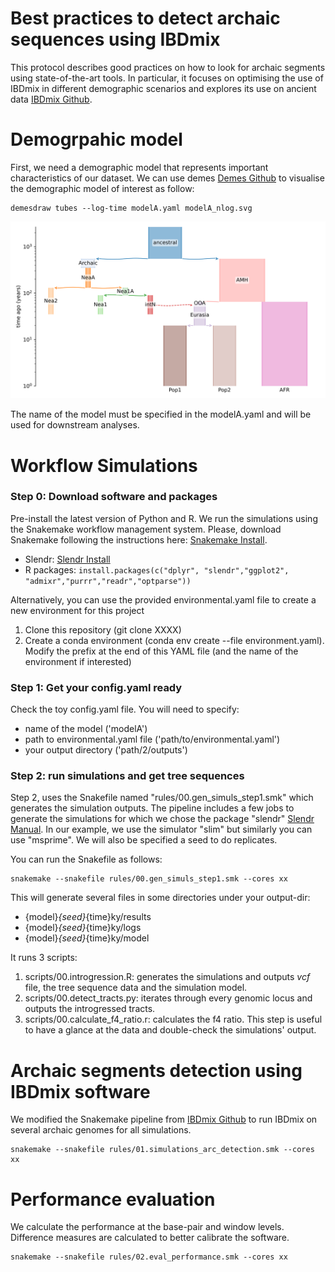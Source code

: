 # Best practices to detect archaic sequences using IBDmix
This protocol describes good practices on how to look for archaic segments using state-of-the-art tools. In particular, it focuses on optimising the use of IBDmix in different demographic scenarios and explores its use on ancient data [IBDmix Github](https://github.com/PrincetonUniversity/IBDmix). 


# Demogrpahic model

First, we need a demographic model that represents important characteristics of our dataset. We can use demes [Demes Github](https://popsim-consortium.github.io/demes-spec-docs/main/introduction.html) to visualise the demographic model of interest as follow:
````
demesdraw tubes --log-time modelA.yaml modelA_nlog.svg
````
[![INSERT YOUR GRAPHIC HERE](modelA.png)]()

The name of the model must be specified in the modelA.yaml and will be used for downstream analyses. 

# Workflow Simulations
### Step 0: Download software and packages 
Pre-install the latest version of Python and R. We run the simulations using the Snakemake workflow management system. Please, download Snakemake following the instructions here: [Snakemake Install](https://snakemake.readthedocs.io/en/stable/getting_started/installation.html).
- Slendr: [Slendr Install](https://cloud.r-project.org/web/packages/slendr/vignettes/vignette-00-installation.html)
- R packages: ````install.packages(c("dplyr", "slendr","ggplot2", "admixr","purrr","readr","optparse"))````

Alternatively, you can use the provided environmental.yaml file to create a new environment for this project
1. Clone this repository (git clone XXXX)
2. Create a conda environment (conda env create --file environment.yaml). Modify the prefix at the end of this YAML file (and the name of the environment if interested)

### Step 1: Get your config.yaml ready
Check the toy config.yaml file. You will need to specify:
- name of the model ('modelA')
- path to environmental.yaml file ('path/to/environmental.yaml')
- your output directory ('path/2/outputs')

### Step 2: run simulations and get tree sequences 
Step 2, uses the Snakefile named "rules/00.gen_simuls_step1.smk" which generates the simulation outputs. The pipeline includes a few jobs to generate the simulations for which we chose the package "slendr" [Slendr Manual](https://www.slendr.net/articles/vignette-05-tree-sequences.html). In our example, we use the simulator "slim" but similarly you can use "msprime". We will also be specified a seed to do replicates. 

You can run the Snakefile as follows:
````
snakemake --snakefile rules/00.gen_simuls_step1.smk --cores xx
````
This will generate several files in some directories under your output-dir:
- {model}_{seed}_{time}ky/results
- {model}_{seed}_{time}ky/logs
- {model}_{seed}_{time}ky/model

It runs 3 scripts:
1. scripts/00.introgression.R: generates the simulations and outputs _vcf_ file, the tree sequence data and the simulation model. 
2. scripts/00.detect_tracts.py: iterates through every genomic locus and outputs the introgressed tracts. 
3. scripts/00.calculate_f4_ratio.r: calculates the f4 ratio. This step is useful to have a glance at the data and double-check the simulations' output. 


# Archaic segments detection using IBDmix software
We modified the Snakemake pipeline from [IBDmix Github](https://github.com/PrincetonUniversity/IBDmix) to run IBDmix on several archaic genomes for all simulations. 
````
snakemake --snakefile rules/01.simulations_arc_detection.smk --cores xx
````

# Performance evaluation 
 We calculate the performance at the base-pair and window levels. Difference measures are calculated to better calibrate the software. 
 
````
snakemake --snakefile rules/02.eval_performance.smk --cores xx
````

